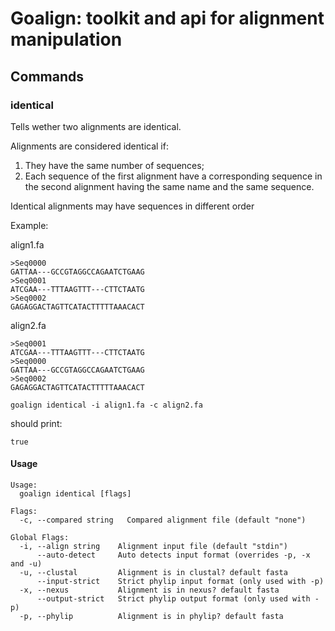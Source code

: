 # Goalign: toolkit and api for alignment manipulation

## Commands

### identical
Tells wether two alignments are identical.

Alignments are considered identical if:

1. They have the same number of sequences;
2. Each sequence of the first alignment have a corresponding sequence
   in the second alignment having the same name and the same sequence.

Identical alignments may have sequences in different order

Example:


align1.fa

```
>Seq0000
GATTAA---GCCGTAGGCCAGAATCTGAAG
>Seq0001
ATCGAA---TTTAAGTTT---CTTCTAATG
>Seq0002
GAGAGGACTAGTTCATACTTTTTAAACACT
```

align2.fa

```
>Seq0001
ATCGAA---TTTAAGTTT---CTTCTAATG
>Seq0000
GATTAA---GCCGTAGGCCAGAATCTGAAG
>Seq0002
GAGAGGACTAGTTCATACTTTTTAAACACT
```

```
goalign identical -i align1.fa -c align2.fa
```

should print:

```
true
```


#### Usage
```
Usage:
  goalign identical [flags]

Flags:
  -c, --compared string   Compared alignment file (default "none")

Global Flags:
  -i, --align string    Alignment input file (default "stdin")
      --auto-detect     Auto detects input format (overrides -p, -x and -u)
  -u, --clustal         Alignment is in clustal? default fasta
      --input-strict    Strict phylip input format (only used with -p)
  -x, --nexus           Alignment is in nexus? default fasta
      --output-strict   Strict phylip output format (only used with -p)
  -p, --phylip          Alignment is in phylip? default fasta
```
